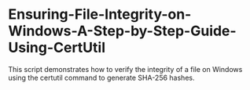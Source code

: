 # Ensuring-File-Integrity-on-Windows-A-Step-by-Step-Guide-Using-CertUtil
This script demonstrates how to verify the integrity of a file on Windows using the certutil command to generate SHA-256 hashes. 
